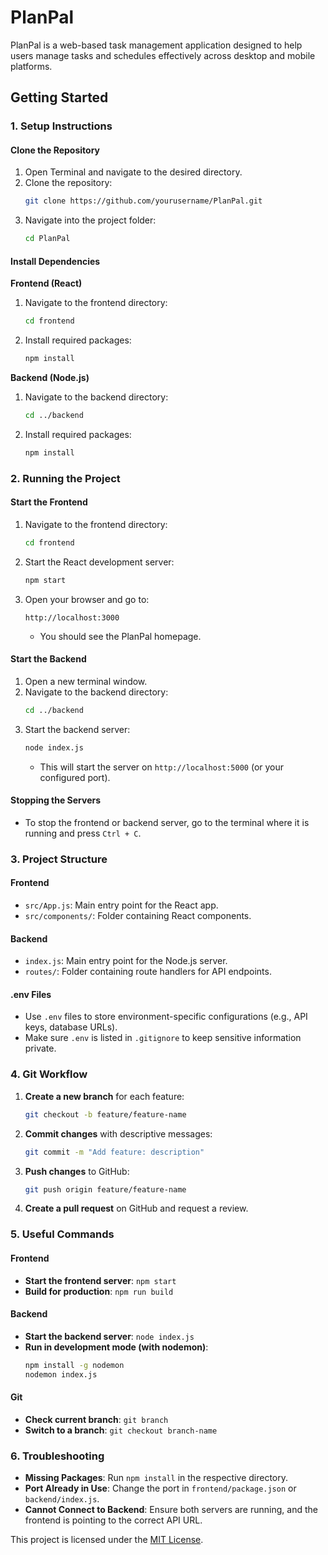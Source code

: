 # **PlanPal**

PlanPal is a web-based task management application designed to help users manage tasks and schedules effectively across desktop and mobile platforms.

## **Getting Started**

### **1. Setup Instructions**

#### **Clone the Repository**
1. Open Terminal and navigate to the desired directory.
2. Clone the repository:
   ```bash
   git clone https://github.com/yourusername/PlanPal.git
   ```
3. Navigate into the project folder:
   ```bash
   cd PlanPal
   ```

#### **Install Dependencies**

**Frontend (React)**
1. Navigate to the frontend directory:
   ```bash
   cd frontend
   ```
2. Install required packages:
   ```bash
   npm install
   ```

**Backend (Node.js)**
1. Navigate to the backend directory:
   ```bash
   cd ../backend
   ```
2. Install required packages:
   ```bash
   npm install
   ```

### **2. Running the Project**

#### **Start the Frontend**
1. Navigate to the frontend directory:
   ```bash
   cd frontend
   ```
2. Start the React development server:
   ```bash
   npm start
   ```
3. Open your browser and go to:
   ```
   http://localhost:3000
   ```
   - You should see the PlanPal homepage.

#### **Start the Backend**
1. Open a new terminal window.
2. Navigate to the backend directory:
   ```bash
   cd ../backend
   ```
3. Start the backend server:
   ```bash
   node index.js
   ```
   - This will start the server on `http://localhost:5000` (or your configured port).

#### **Stopping the Servers**
- To stop the frontend or backend server, go to the terminal where it is running and press `Ctrl + C`.

### **3. Project Structure**

#### **Frontend**
- `src/App.js`: Main entry point for the React app.
- `src/components/`: Folder containing React components.

#### **Backend**
- `index.js`: Main entry point for the Node.js server.
- `routes/`: Folder containing route handlers for API endpoints.

#### **.env Files**
- Use `.env` files to store environment-specific configurations (e.g., API keys, database URLs).
- Make sure `.env` is listed in `.gitignore` to keep sensitive information private.

### **4. Git Workflow**

1. **Create a new branch** for each feature:
   ```bash
   git checkout -b feature/feature-name
   ```
2. **Commit changes** with descriptive messages:
   ```bash
   git commit -m "Add feature: description"
   ```
3. **Push changes** to GitHub:
   ```bash
   git push origin feature/feature-name
   ```
4. **Create a pull request** on GitHub and request a review.

### **5. Useful Commands**

#### **Frontend**
- **Start the frontend server**: `npm start`
- **Build for production**: `npm run build`

#### **Backend**
- **Start the backend server**: `node index.js`
- **Run in development mode (with nodemon)**:
   ```bash
   npm install -g nodemon
   nodemon index.js
   ```

#### **Git**
- **Check current branch**: `git branch`
- **Switch to a branch**: `git checkout branch-name`

### **6. Troubleshooting**

- **Missing Packages**: Run `npm install` in the respective directory.
- **Port Already in Use**: Change the port in `frontend/package.json` or `backend/index.js`.
- **Cannot Connect to Backend**: Ensure both servers are running, and the frontend is pointing to the correct API URL.

This project is licensed under the [MIT License](LICENSE).
